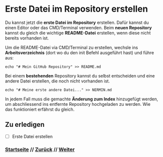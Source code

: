 # Erste Datei im Repository erstellen

Du kannst jetzt die **erste Datei im Repository** erstellen. Dafür kannst du einen Editor oder das CMD/Terminal verwenden. Beim **neuen Repository** kannst du gleich die wichtige **README-Datei** erstellen, wenn diese nicht bereits vorhanden ist.

Um die README-Datei via CMD/Terminal zu erstellen, wechsle ins **Arbeitsverzeichnis** (dort wo du den init Befehl ausgeführt hast) und führe aus:

```
echo "# Mein GitHub Repository" >> README.md
```

Bei einem **bestehenden** Repository kannst du selbst entscheiden und eine andere Datei erstellen, die noch nicht vorhanden ist. 

```
echo "# Meine erste andere Datei..." >> NERMIN.md
```

In jedem Fall muss die gemachte **Änderung zum Index** hinzugefügt werden, um abschliessend ins entfernte Repository hochgeladen zu werden. Wie das funktioniert erfährst du gleich.

## Zu erledigen
- [ ]  Erste Datei erstellen

### [Startseite](index.md) // [Zurück](remote.md) // [Weiter](commit.md)
